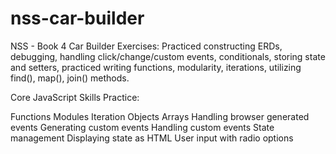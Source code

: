 # nss-car-builder
NSS - Book 4 Car Builder Exercises: Practiced constructing ERDs, debugging, handling click/change/custom events, conditionals, storing state and setters, practiced writing functions, modularity, iterations, utilizing find(), map(), join() methods.

Core JavaScript Skills Practice:

Functions
Modules
Iteration
Objects
Arrays
Handling browser generated events
Generating custom events
Handling custom events
State management
Displaying state as HTML
User input with radio options
